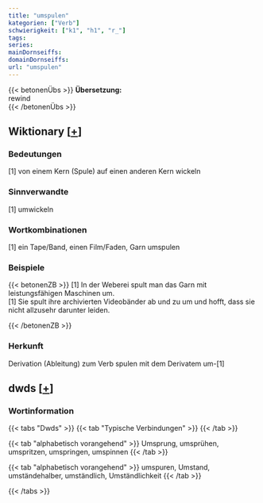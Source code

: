 ```yaml
---
title: "umspulen"
kategorien: ["Verb"]
schwierigkeit: ["k1", "h1", "r_"]
tags:
series:
mainDornseiffs:
domainDornseiffs:
url: "umspulen"
---
```


{{< betonenÜbs >}}
**Übersetzung:**  
rewind  
{{< /betonenÜbs >}}

## Wiktionary [[+](https://de.wiktionary.org/wiki/umspulen)]

### Bedeutungen
[1] von einem Kern (Spule) auf einen anderen Kern wickeln  

### Sinnverwandte
[1] umwickeln  

### Wortkombinationen
[1] ein Tape/Band, einen Film/Faden, Garn umspulen  

### Beispiele
{{< betonenZB >}}
[1] In der Weberei spult man das Garn mit leistungsfähigen Maschinen um.  
[1] Sie spult ihre archivierten Videobänder ab und zu um und hofft, dass sie nicht allzusehr darunter leiden.  

{{< /betonenZB >}}
### Herkunft
Derivation (Ableitung) zum Verb spulen mit dem Derivatem um-[1]  



## dwds [[+](https://www.dwds.de/wb/umspulen)]

### Wortinformation
{{< tabs "Dwds" >}}
{{< tab "Typische Verbindungen" >}}
{{< /tab >}}

{{< tab "alphabetisch vorangehend" >}}
Umsprung, umsprühen, umspritzen, umspringen, umspinnen
{{< /tab >}}

{{< tab "alphabetisch vorangehend" >}}
umspuren, Umstand, umständehalber, umständlich, Umständlichkeit
{{< /tab >}}

{{< /tabs >}}

